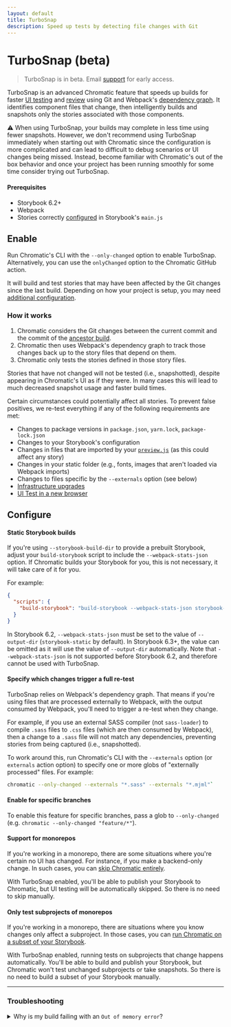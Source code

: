 ```yaml
---
layout: default
title: TurboSnap
description: Speed up tests by detecting file changes with Git
---
```


# TurboSnap (beta)

> TurboSnap is in beta. Email [support](mailto:support@chromatic.com) for early access.

TurboSnap is an advanced Chromatic feature that speeds up builds for faster [UI testing](test) and [review](review) using Git and Webpack's [dependency graph](https://webpack.js.org/concepts/dependency-graph/). It identifies component files that change, then intelligently builds and snapshots only the stories associated with those components.

⚠️ When using TurboSnap, your builds may complete in less time using fewer snapshots. However, we don't recommend using TurboSnap immediately when starting out with Chromatic since the configuration is more complicated and can lead to difficult to debug scenarios or UI changes being missed. Instead, become familiar with Chromatic's out of the box behavior and once your project has been running smoothly for some time consider trying out TurboSnap.

#### Prerequisites

- Storybook 6.2+
- Webpack
- Stories correctly [configured](https://storybook.js.org/docs/react/configure/overview#configure-story-loading) in Storybook's `main.js`

## Enable

Run Chromatic's CLI with the `--only-changed` option to enable TurboSnap. Alternatively, you can use the `onlyChanged` option to the Chromatic GitHub action.

It will build and test stories that may have been affected by the Git changes since the last build. Depending on how your project is setup, you may need [additional configuration](#configure).

### How it works

1.  Chromatic considers the Git changes between the current commit and the commit of the [ancestor build](branching-and-baselines#calculating-the-ancestor-builds).
2.  Chromatic then uses Webpack's dependency graph to track those changes back up to the story files that depend on them.
3.  Chromatic only tests the stories defined in those story files.

Stories that have not changed will not be tested (i.e., snapshotted), despite appearing in Chromatic's UI as if they were. In many cases this will lead to much decreased snapshot usage and faster build times.

Certain circumstances could potentially affect all stories. To prevent false positives, we re-test everything if any of the following requirements are met:


- Changes to package versions in `package.json`, `yarn.lock`, `package-lock.json`
- Changes to your Storybook's configuration
- Changes in files that are imported by your [`preview.js`](https://storybook.js.org/docs/react/configure/overview#configure-story-rendering) (as this could affect any story)
- Changes in your static folder (e.g., fonts, images that aren't loaded via Webpack imports)
- Changes to files specific by the `--externals` option (see below)
- [Infrastructure upgrades](infrastructure-upgrades)
- [UI Test in a new browser](browsers)

## Configure

#### Static Storybook builds

If you're using `--storybook-build-dir` to provide a prebuilt Storybook, adjust your `build-storybook` script to include the `--webpack-stats-json` option. If Chromatic builds your Storybook for you, this is not necessary, it will take care of it for you.

For example:

```json
{
  "scripts": {
    "build-storybook": "build-storybook --webpack-stats-json storybook-static"
  }
}
```

In Storybook 6.2, `--webpack-stats-json` must be set to the value of `--output-dir` (`storybook-static` by default). In Storybook 6.3+, the value can be omitted as it will use the value of `--output-dir` automatically. Note that `--webpack-stats-json` is not supported before Storybook 6.2, and therefore cannot be used with TurboSnap.

#### Specify which changes trigger a full re-test

TurboSnap relies on Webpack's dependency graph. That means if you're using files that are processed externally to Webpack, with the output consumed by Webpack, you'll need to trigger a re-test when they change.

For example, if you use an external SASS compiler (not `sass-loader`) to compile `.sass` files to `.css` files (which are then consumed by Webpack), then a change to a `.sass` file will not match any dependencies, preventing stories from being captured (i.e., snapshotted).

To work around this, run Chromatic's CLI with the `--externals` option (or `externals` action option) to specify one or more globs of "externally processed" files. For example:

```bash
chromatic --only-changed --externals "*.sass" --externals "*.mjml"`
```

#### Enable for specific branches

To enable this feature for specific branches, pass a glob to `--only-changed` (e.g. `chromatic --only-changed "feature/*"`).

#### Support for monorepos

If you're working in a monorepo, there are some situations where you're certain no UI has changed. For instance, if you make a backend-only change. In such cases, you can [skip Chromatic entirely](monorepos#only-run-chromatic-when-changes-occur-in-a-subproject).

With TurboSnap enabled, you'll be able to publish your Storybook to Chromatic, but UI testing will be automatically skipped. So there is no need to skip manually.

#### Only test subprojects of monorepos

If you're working in a monorepo, there are situations where you know changes only affect a subproject. In those cases, you can [run Chromatic on a subset of your Storybook](monorepos#advanced-only-test-a-subset-of-stories).

With TurboSnap enabled, running tests on subprojects that change happens automatically. You'll be able to build and publish your Storybook, but Chromatic won't test unchanged subprojects or take snapshots. So there is no need to build a subset of your Storybook manually.

---

### Troubleshooting

<details>
<summary>Why is my build failing with an <code>Out of memory error</code>?</summary>

If you have a large dependency tree, the build process may fail due to an out of memory error. Re-run Chromatic's CLI with the `NODE_OPTIONS=--max_old_space_size=4096` (or higher) environment variable to increase the amount of available memory. Your CI provider may require additional configuration to allow more memory usage.

</details>
